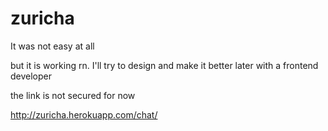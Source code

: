 # zuricha

It was not easy at all 

but it is working rn. I'll try to design and make it better later with a frontend developer

the link is not secured for now

http://zuricha.herokuapp.com/chat/
